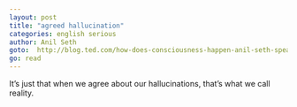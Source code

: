 ```yaml
---
layout: post
title: "agreed hallucination"
categories: english serious 
author: Anil Seth
goto:  http://blog.ted.com/how-does-consciousness-happen-anil-seth-speaks-at-ted2017/?ref=speak.junglestar.org
go: read
---
```


It’s just that when we agree about our hallucinations, that’s what we call reality.
